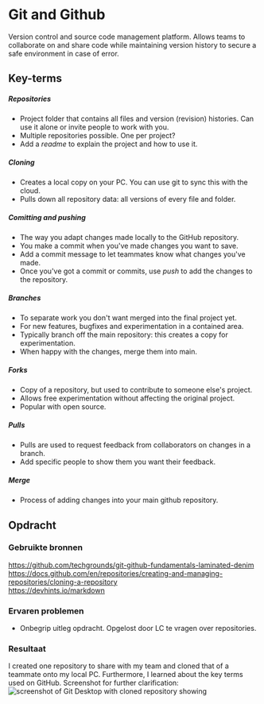 # Git and Github
Version control and source code management platform. Allows teams to collaborate on and share code while maintaining version history to secure a safe environment in case of error.

## Key-terms
##### Repositories
* Project folder that contains all files and version (revision) histories. Can use it alone or invite people to work with you.
* Multiple repositories possible. One per project?
* Add a *readme* to explain the project and how to use it.

##### Cloning
* Creates a local copy on your PC. You can use git to sync this with the cloud.
* Pulls down all repository data: all versions of every file and folder.

##### Comitting and pushing
* The way you adapt changes made locally to the GitHub repository.
* You make a commit when you've made changes you want to save.
* Add a commit message to let teammates know what changes you've made.
* Once you've got a commit or commits, use *push* to add the changes to the repository.

##### Branches
* To separate work you don't want merged into the final project yet.
* For new features, bugfixes and experimentation in a contained area.
* Typically branch off the main repository: this creates a copy for experimentation.
* When happy with the changes, merge them into main.

##### Forks
* Copy of a repository, but used to contribute to someone else's project.
* Allows free experimentation without affecting the original project.
* Popular with open source.

##### Pulls
* Pulls are used to request feedback from collaborators on changes in a branch.
* Add specific people to show them you want their feedback.

##### Merge
* Process of adding changes into your main github repository.

## Opdracht
### Gebruikte bronnen
https://github.com/techgrounds/git-github-fundamentals-laminated-denim  
https://docs.github.com/en/repositories/creating-and-managing-repositories/cloning-a-repository  
https://devhints.io/markdown

### Ervaren problemen
* Onbegrip uitleg opdracht. Opgelost door LC te vragen over repositories.

### Resultaat
I created one repository to share with my team and cloned that of a teammate onto my local PC. Furthermore, I learned about the key terms used on GitHub. Screenshot for further clarification: ![screenshot of Git Desktop with cloned repository showing](GIT-01_screenshot.png)
